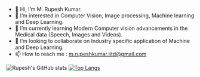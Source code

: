 - 👋 Hi, I’m M. Rupesh Kumar.
- 👀 I’m interested in Computer Vision, Image processing, Machine learning and Deep Learning.
- 🌱 I’m currently learning Modern Computer vision advancements in the Medical data (Speech, Images and Videos).
- 💞️ I’m looking to collaborate on Industry specific application of Machine and Deep Learning.
- 📫 How to reach me : m.rupeshkumar.iitd@gmail.com


![Rupesh's GitHub stats](https://github-readme-stats.vercel.app/api?username=MRK4863&show_icons=true&theme=transparent&rank_icon=github&count_private=true)
[![Top Langs](https://github-readme-stats.vercel.app/api/top-langs/?username=MRK4863&layout=donut-vertical&theme=transparent&count_private=true)](https://github.com/anuraghazra/github-readme-stats)
<!---
MRK4863/MRK4863 is a ✨ special ✨ repository because its `README.md` (this file) appears on your GitHub profile.
You can click the Preview link to take a look at your changes.
--->
